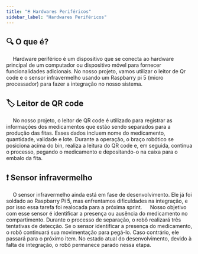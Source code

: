 ```yaml
---
title: "🖲️ Hardwares Periféricos"
sidebar_label: "Hardwares Periféricos"
---
```


## 🔍 O que é?

&emsp; Hardware periférico é um dispositivo que se conecta ao hardware principal de um computador ou dispositivo móvel para fornecer funcionalidades adicionais. No nosso projeto, vamos utilizar o leitor de Qr code e o sensor infravermelho usando um Raspbarry pi 5 (micro processador) para fazer a integração no nosso sistema.

## 🏷️ Leitor de QR code

&emsp; No nosso projeto, o leitor de QR code é utilizado para registrar as informações dos medicamentos que estão sendo separados para a produção das fitas. Esses dados incluem nome do medicamento, quantidade, validade e lote. Durante a operação, o braço robótico se posiciona acima do bin, realiza a leitura do QR code e, em seguida, continua o processo, pegando o medicamento e depositando-o na caixa para o embalo da fita.

## ❗ Sensor infravermelho

&emsp; O sensor infravermelho ainda está em fase de desenvolvimento. Ele já foi soldado ao Raspbarry Pi 5, mas enfrentamos dificuldades na integração, e por isso essa tarefa foi realocada para a próxima sprint.
&emsp; Nosso objetivo com esse sensor é identificar a presença ou ausência do medicamento no compartimento. Durante o processo de separação, o robô realizará três tentativas de detecção. Se o sensor identificar a presença do medicamento, o robô continuará sua movimentação para pegá-lo. Caso contrário, ele passará para o próximo item. No estado atual do desenvolvimento, devido à falta de integração, o robô permanece parado nessa etapa.


